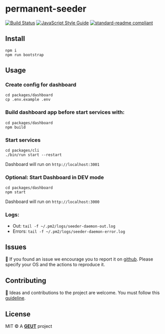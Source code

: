 # permanent-seeder

[![Build Status](https://travis-ci.com/geut/permanent-seeder.svg?branch=master)](https://travis-ci.com/geut/permanent-seeder)
[![JavaScript Style Guide](https://img.shields.io/badge/code_style-standard-brightgreen.svg)](https://standardjs.com)
[![standard-readme compliant](https://img.shields.io/badge/readme%20style-standard-brightgreen.svg?style=flat-square)](https://github.com/RichardLitt/standard-readme)

## <a name="install"></a> Install

```
npm i
npm run bootstrap
```

## <a name="usage"></a> Usage

### Create config for dashboard
```
cd packages/dashboard
cp .env.example .env
```

### Build dashboard app before start services with:
```
cd packages/dashboard
npm build
```

### Start services
```
cd packages/cli
./bin/run start --restart
```

Dashboard will run on `http://localhost:3001`

### Optional: Start Dashboard in DEV mode
```
cd packages/dashboard
npm start
```

Dashboard will run on `http://localhost:3000`

### Logs:

- Out: `tail -f ~/.pm2/logs/seeder-daemon-out.log`
- Errors: `tail -f ~/.pm2/logs/seeder-daemon-error.log`


## <a name="issues"></a> Issues

:bug: If you found an issue we encourage you to report it on [github](https://github.com/geut/permanent-seeder/issues). Please specify your OS and the actions to reproduce it.

## <a name="contribute"></a> Contributing

:busts_in_silhouette: Ideas and contributions to the project are welcome. You must follow this [guideline](https://github.com/geut/permanent-seeder/blob/master/CONTRIBUTING.md).

## License

MIT © A [**GEUT**](http://geutstudio.com/) project
